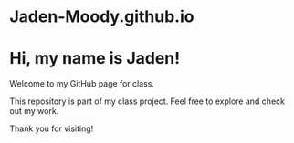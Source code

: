 # Jaden-Moody.github.io
# Hi, my name is Jaden!

Welcome to my GitHub page for class.

This repository is part of my class project. Feel free to explore and check out my work.

Thank you for visiting!